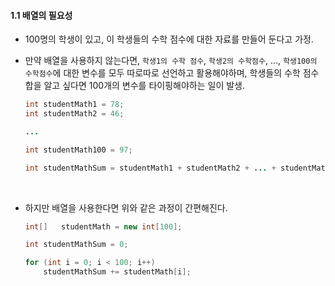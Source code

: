 #### 1.1 배열의 필요성

- 100명의 학생이 있고, 이 학생들의 수학 점수에 대한 자료를 만들어 둔다고 가정.
- 만약 배열을 사용하지 않는다면, `학생1의 수학 점수`, `학생2의 수학점수`, ..., `학생100의 수학점수`에 대한 변수를 모두 따로따로 선언하고 활용해야하며, 학생들의 수학 점수 합을 알고 싶다면 100개의 변수를 타이핑해야하는 일이 발생.

	```java
	int	studentMath1 = 78;
	int	studentMath2 = 46;

	...

	int	studentMath100 = 97;
	```   

	```java
	int studentMathSum = studentMath1 + studentMath2 + ... + studentMath100;
	```   

<br>

- 하지만 배열을 사용한다면 위와 같은 과정이 간편해진다.

	```java
	int[]	studentMath = new int[100];
	```   

	```java
	int studentMathSum = 0;

	for (int i = 0; i < 100; i++)
		studentMathSum += studentMath[i];
	```   

<br>